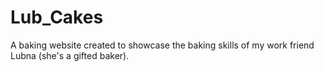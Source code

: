 # Lub_Cakes
A baking website created to showcase the baking skills of my work friend Lubna (she's a gifted baker).

